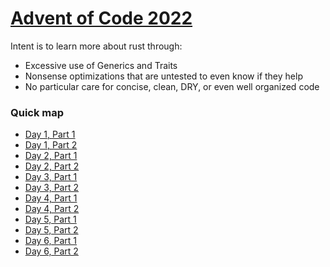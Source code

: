 # [Advent of Code 2022](https://adventofcode.com/2022)

Intent is to learn more about rust through:

- Excessive use of Generics and Traits
- Nonsense optimizations that are untested to even know if they help
- No particular care for concise, clean, DRY, or even well organized code

### Quick map

- [Day 1, Part 1](./aoc1a/src/main.rs)
- [Day 1, Part 2](./aoc1b/src/main.rs)
- [Day 2, Part 1](./aoc2a/src/main.rs)
- [Day 2, Part 2](./aoc2b/src/main.rs)
- [Day 3, Part 1](./aoc3a/src/main.rs)
- [Day 3, Part 2](./aoc3b/src/main.rs)
- [Day 4, Part 1](./aoc4a/src/main.rs)
- [Day 4, Part 2](./aoc4b/src/main.rs)
- [Day 5, Part 1](./aoc5a/src/main.rs)
- [Day 5, Part 2](./aoc5b/src/main.rs)
- [Day 6, Part 1](./aoc6a/src/main.rs)
- [Day 6, Part 2](./aoc6b/src/main.rs)
